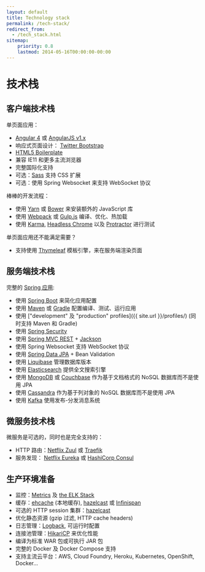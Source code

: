 ```yaml
---
layout: default
title: Technology stack
permalink: /tech-stack/
redirect_from:
  - /tech_stack.html
sitemap:
    priority: 0.8
    lastmod: 2014-05-16T00:00:00-00:00
---
```


# <i class="fa fa-stack-overflow"></i> 技术栈

## 客户端技术栈

单页面应用：

*   [Angular 4](https://angular.io/) 或 [AngularJS v1.x](http://angularjs.org/)
*   响应式页面设计： [Twitter Bootstrap](http://getbootstrap.com/)
*   [HTML5 Boilerplate](http://html5boilerplate.com/)
*   兼容 IE11 和更多主流浏览器
*   完整国际化支持
*   可选：[Sass](https://www.npmjs.com/package/node-sass) 支持 CSS 扩展
*   可选：使用 Spring Websocket 来支持 WebSocket 协议

棒棒的开发流程：

*   使用 [Yarn](https://yarnpkg.com/) 或 [Bower](http://bower.io/) 来安装额外的 JavaScript 库
*   使用 [Webpack](https://webpack.js.org/) 或 [Gulp.js](http://www.gulpjs.com) 编译、优化、热加载
*   使用 [Karma](http://karma-runner.github.io/), [Headless Chrome](https://github.com/GoogleChrome/puppeteer) 以及 [Protractor](http://www.protractortest.org) 进行测试

单页面应用还不能满足需要？

*   支持使用 [Thymeleaf](http://www.thymeleaf.org/) 模板引擎，来在服务端渲染页面

## 服务端技术栈

完整的 [Spring 应用](http://spring.io/):

*   使用 [Spring Boot](http://projects.spring.io/spring-boot/) 来简化应用配置
*   使用 [Maven](http://maven.apache.org/) 或 [Gradle](http://www.gradle.org/) 配置编译、测试、运行应用
*   使用 ["development" 及 "production" profiles]({{ site.url }}/profiles/) (同时支持 Maven 和 Gradle)
*   使用 [Spring Security](http://docs.spring.io/spring-security/site/index.html)
*   使用 [Spring MVC REST](http://spring.io/guides/gs/rest-service/) + [Jackson](https://github.com/FasterXML/jackson)
*   使用 Spring Websocket 支持 WebSocket 协议
*   使用 [Spring Data JPA](http://projects.spring.io/spring-data-jpa/) + Bean Validation
*   使用 [Liquibase](http://www.liquibase.org/) 管理数据库版本
*   使用 [Elasticsearch](https://github.com/elastic/elasticsearch) 提供全文搜索引擎
*   使用 [MongoDB](http://www.mongodb.org)  或 [Couchbase](https://www.couchbase.com) 作为基于文档格式的 NoSQL 数据库而不是使用 JPA
*   使用 [Cassandra](http://cassandra.apache.org/) 作为基于列对象的 NoSQL 数据库而不是使用 JPA
*   使用 [Kafka](http://kafka.apache.org/) 使用发布-分发消息系统

## 微服务技术栈

微服务是可选的，同时也是完全支持的：

* HTTP 路由：[Netflix Zuul](https://github.com/Netflix/zuul) 或 [Traefik](https://traefik.io/)
* 服务发现： [Netflix Eureka](https://github.com/Netflix/eureka) 或 [HashiCorp Consul](https://www.consul.io/)

## 生产环境准备

*   监控：[Metrics](http://metrics.dropwizard.io/) 及 [the ELK Stack](https://www.elastic.co/products)
*   缓存：[ehcache](http://ehcache.org/) (本地缓存), [hazelcast](http://www.hazelcast.com/) 或 [Infinispan](http://infinispan.org/)
*   可选的 HTTP session 集群：[hazelcast](http://www.hazelcast.com/)
*   优化静态资源 (gzip 过滤, HTTP cache headers)
*   日志管理：[Logback](http://logback.qos.ch/), 可运行时配置
*   连接池管理：[HikariCP](https://github.com/brettwooldridge/HikariCP) 来优化性能
*   编译为标准 WAR 包或可执行 JAR 包
*   完整的 Docker 及 Docker Compose 支持
*   支持主流云平台：AWS, Cloud Foundry, Heroku, Kubernetes, OpenShift, Docker...
